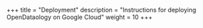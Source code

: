 +++
title = "Deployment"
description = "Instructions for deploying OpenDataology on Google Cloud"
weight = 10
+++
